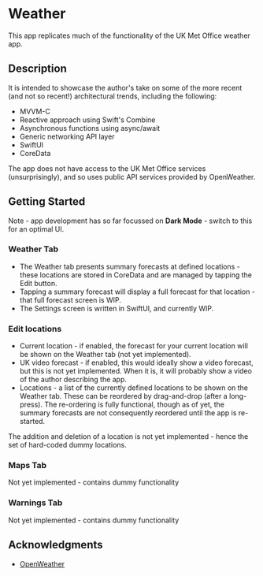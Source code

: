 # Weather

This app replicates much of the functionality of the UK Met Office weather app.

## Description

It is intended to showcase the author's take on some of the more recent (and not so recent!) architectural trends, including the following:
 
* MVVM-C
* Reactive approach using Swift's Combine
* Asynchronous functions using async/await
* Generic networking API layer
* SwiftUI
* CoreData

The app does not have access to the UK Met Office services (unsurprisingly), and so uses public API services provided by OpenWeather. 

## Getting Started

Note - app development has so far focussed on **Dark Mode** - switch to this for an optimal UI.

### Weather Tab

* The Weather tab presents summary forecasts at defined locations - these locations are stored in CoreData and are managed by tapping the Edit button.
* Tapping a summary forecast will display a full forecast for that location - that full forecast screen is WIP.
* The Settings screen is written in SwiftUI, and currently WIP.

### Edit locations

* Current location - if enabled, the forecast for your current location will be shown on the Weather tab (not yet implemented).
* UK video forecast -  if enabled, this would ideally show a video forecast, but this is not yet implemented. When it is, it will probably show a video of the author describing the app.
* Locations - a list of the currently defined locations to be shown on the Weather tab. These can be reordered by drag-and-drop (after a long-press). The re-ordering is fully functional, though as of yet, the summary forecasts are not consequently reordered until the app is re-started.

The addition and deletion of a location is not yet implemented - hence the set of hard-coded dummy locations.

### Maps Tab

Not yet implemented - contains dummy functionality

### Warnings Tab

Not yet implemented - contains dummy functionality

## Acknowledgments

* [OpenWeather](https://openweathermap.org)
